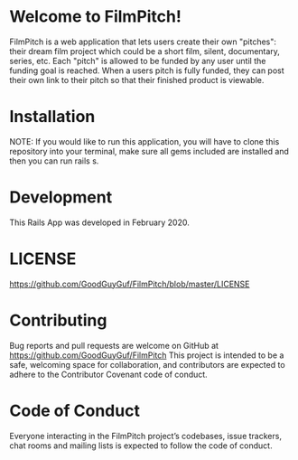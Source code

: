 # Welcome to FilmPitch!

FilmPitch is a web application that lets users create their own "pitches": their dream film project which could be a short film,
silent, documentary, series, etc. Each "pitch" is allowed to be funded by any user until the funding goal is reached. When a users
pitch is fully funded, they can post their own link to their pitch so that their finished product is viewable.

# Installation
NOTE: If you would like to run this application, you will have to clone this repository into your terminal, make sure all gems included are installed and then you can run rails s.

# Development
This Rails App was developed in February 2020.

# LICENSE
https://github.com/GoodGuyGuf/FilmPitch/blob/master/LICENSE

# Contributing
Bug reports and pull requests are welcome on GitHub at https://github.com/GoodGuyGuf/FilmPitch This project is intended to be a safe, welcoming space for collaboration, and contributors are expected to adhere to the Contributor Covenant code of conduct.

# Code of Conduct
Everyone interacting in the FilmPitch project’s codebases, issue trackers, chat rooms and mailing lists is expected to follow the code of conduct.